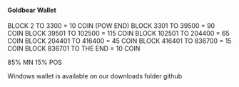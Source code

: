 ####  Goldbear  Wallet


BLOCK 2 TO 3300
       = 10 COIN (POW END)
BLOCK 3301 TO 39500
        = 90 COIN
BLOCK 39501 TO 102500
       = 115 COIN
BLOCK 102501 TO 204400
       = 65 COIN
BLOCK 204401 TO 416400
        = 45 COIN
BLOCK 416401 TO 836700
       = 15 COIN
BLOCK 836701 TO THE END
        = 10 COIN

85% MN
15% POS


Windows wallet is available on our downloads folder github